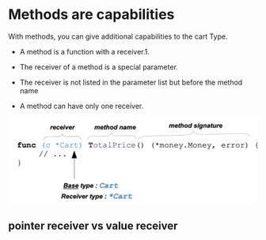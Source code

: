 # Methods are capabilities


With methods, you can give additional capabilities to the cart Type.

- A method is a function with a receiver.1.

- The receiver of a method is a special parameter.

- The receiver is not listed in the parameter list but before the method name

- A method can have only one receiver.

![](images/method.png)

## pointer receiver vs value receiver